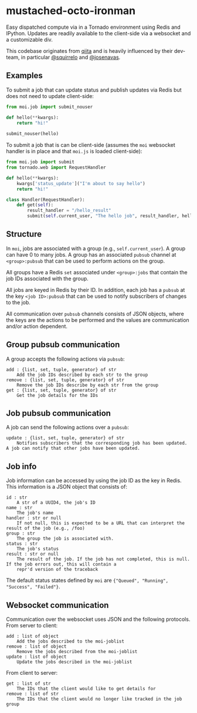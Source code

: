 mustached-octo-ironman
======================

Easy dispatched compute via in a Tornado environment using Redis and IPython. Updates are readily available to the client-side via a websocket and a customizable div.

This codebase originates from [qiita](https://github.com/biocore/qiita) and is heavily influenced by their dev-team, in particular [@squirrelo](https://github.com/squirrelo) and [@josenavas](https://github.com/josenavas).

Examples
--------

To submit a job that can update status and publish updates via Redis but does not need to update client-side:

```python
from moi.job import submit_nouser

def hello(**kwargs):
    return "hi!"
    
submit_nouser(hello)
```

To submit a job that is can be client-side (assumes the `moi` websocket handler is in place and that `moi.js` is loaded client-side):

```python
from moi.job import submit
from tornado.web import RequestHandler

def hello(**kwargs):
    kwargs['status_update']("I'm about to say hello")
    return "hi!"

class Handler(RequestHandler):
    def get(self):
        result_handler = "/hello_result"
        submit(self.current_user, "The hello job", result_handler, hello)
```

Structure
---------

In `moi`, jobs are associated with a group (e.g., `self.current_user`). A group can have 0 to many jobs. A group has an associated `pubsub` channel at `<group>:pubsub` that can be used to perform actions on the group.

All groups have a Redis `set` associated under `<group>:jobs` that contain the job IDs associated with the group.   

All jobs are keyed in Redis by their ID. In addition, each job has a `pubsub` at the key `<job ID>:pubsub` that can be used to notify subscribers of changes to the job. 

All communication over `pubsub` channels consists of JSON objects, where the keys are the actions to be performed and the values are communication and/or action dependent.

Group pubsub communication
--------------------------

A group accepts the following actions via `pubsub`:

    add : {list, set, tuple, generator} of str
        Add the job IDs described by each str to the group
    remove : {list, set, tuple, generator} of str
        Remove the job IDs describe by each str from the group
    get : {list, set, tuple, generator} of str
        Get the job details for the IDs
    
Job pubsub communication
------------------------

A job can send the following actions over a `pubsub`:
    
    update : {list, set, tuple, generator} of str
        Notifies subscribers that the corresponding job has been updated. A job can notify that other jobs have been updated.
        
Job info
--------

Job information can be accessed by using the job ID as the key in Redis. This information is a JSON object that consists of:

    id : str
        A str of a UUID4, the job's ID
    name : str
        The job's name
    handler : str or null
        If not null, this is expected to be a URL that can interpret the result of the job (e.g., /foo)
    group : str
        The group the job is associated with.
    status : str
        The job's status
    result : str or null
        The result of the job. If the job has not completed, this is null. If the job errors out, this will contain a 
        repr'd version of the traceback

The default status states defined by `moi` are `{"Queued", "Running", "Success", "Failed"}`.

Websocket communication
-----------------------

Communication over the websocket uses JSON and the following protocols. From server to client:

    add : list of object
        Add the jobs described to the moi-joblist
    remove : list of object
        Remove the jobs described from the moi-joblist
    update : list of object
        Update the jobs described in the moi-joblist
        
From client to server:

    get : list of str
        The IDs that the client would like to get details for
    remove : list of str 
        The IDs that the client would no longer like tracked in the job group
